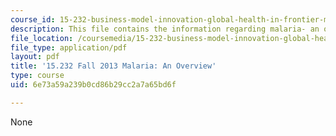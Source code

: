```yaml
---
course_id: 15-232-business-model-innovation-global-health-in-frontier-markets-fall-2013
description: This file contains the information regarding malaria- an overview.
file_location: /coursemedia/15-232-business-model-innovation-global-health-in-frontier-markets-fall-2013/6e73a59a239b0cd86b29cc2a7a65bd6f_MIT15_232F13_a1_malaria_1.pdf
file_type: application/pdf
layout: pdf
title: '15.232 Fall 2013 Malaria: An Overview'
type: course
uid: 6e73a59a239b0cd86b29cc2a7a65bd6f

---
```

None